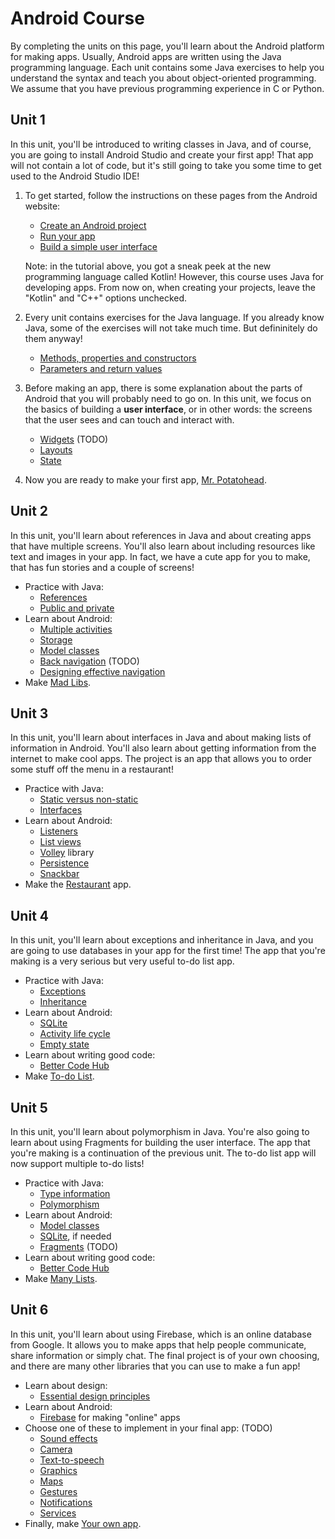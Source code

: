 # Android Course

By completing the units on this page, you'll learn about the Android platform for making apps. Usually, Android apps are written using the Java programming language. Each unit contains some Java exercises to help you understand the syntax and teach you about object-oriented programming. We assume that you have previous programming experience in C or Python.

## Unit 1

In this unit, you'll be introduced to writing classes in Java, and of course, you are going to install Android Studio and create your first app! That app will not contain a lot of code, but it's still going to take you some time to get used to the Android Studio IDE!

1. To get started, follow the instructions on these pages from the Android website:

    - [Create an Android project](https://developer.android.com/training/basics/firstapp/creating-project.html)
    - [Run your app](https://developer.android.com/training/basics/firstapp/running-app.html)
    - [Build a simple user interface](https://developer.android.com/training/basics/firstapp/building-ui.html)

    Note: in the tutorial above, you got a sneak peek at the new programming language called Kotlin! However, this course uses Java for developing apps. From now on, when creating your projects, leave the "Kotlin" and "C++" options unchecked.

2. Every unit contains exercises for the Java language. If you already know Java, some of the exercises will not take much time. But defininitely do them anyway!

    - [Methods, properties and constructors](/android-exercises/classes)
    - [Parameters and return values](/android-exercises/parameters-and-return-values)

3. Before making an app, there is some explanation about the parts of Android that you will probably need to go on. In this unit, we focus on the basics of building a **user interface**, or in other words: the screens that the user sees and can touch and interact with.

    - [Widgets](/android/widgets) (TODO)
    - [Layouts](/android/layouts)
    - [State](/android/state)

4. Now you are ready to make your first app, [Mr. Potatohead](/projects/mr-potatohead).

## Unit 2

In this unit, you'll learn about references in Java and about creating apps that have multiple screens. You'll also learn about including resources like text and images in your app. In fact, we have a cute app for you to make, that has fun stories and a couple of screens!

- Practice with Java:
    - [References](/android-exercises/references)
    - [Public and private](/android-exercises/public-vs-private)
- Learn about Android:
    - [Multiple activities](/android/multiple-activities)
    - [Storage](/android/storage)
    - [Model classes](/android/models)
    - [Back navigation](/android/backnav) (TODO)
    - [Designing effective navigation](https://developer.android.com/training/design-navigation/index.html)
- Make [Mad Libs](/projects/mad-libs).

## Unit 3

In this unit, you'll learn about interfaces in Java and about making lists of information in Android. You'll also learn about getting information from the internet to make cool apps. The project is an app that allows you to order some stuff off the menu in a restaurant!

- Practice with Java:
    - [Static versus non-static](/android-exercises/static-vs-non-static)
    - [Interfaces](http://www.davin.50webs.com/research/1999/egs/q14.pdf)
- Learn about Android:
    - [Listeners](/android/listeners)
    - [List views](/android/lists)
    - [Volley](/android/volley) library
    - [Persistence](/android/persistence)
    - [Snackbar](https://material.io/guidelines/components/snackbars-toasts.html)
- Make the [Restaurant](/projects/restaurant) app.

## Unit 4

In this unit, you'll learn about exceptions and inheritance in Java, and you are going to use databases in your app for the first time! The app that you're making is a very serious but very useful to-do list app.

- Practice with Java:
    - [Exceptions](http://www.davin.50webs.com/research/1999/egs/q10.pdf)
    - [Inheritance](http://www.davin.50webs.com/research/1999/egs/q11.pdf)
- Learn about Android:
    - [SQLite](/android/sqlite)
    - [Activity life cycle](/android/state)
    - [Empty state](https://material.io/guidelines/patterns/empty-states.html)
- Learn about writing good code:
    - [Better Code Hub](/guides/better-code-hub)
- Make [To-do List](/projects/to-do-list).

## Unit 5

In this unit, you'll learn about polymorphism in Java. You're also going to learn about using Fragments for building the user interface. The app that you're making is a continuation of the previous unit. The to-do list app will now support multiple to-do lists!

- Practice with Java:
    - [Type information](http://www.davin.50webs.com/research/1999/egs/q12.pdf)
    - [Polymorphism](http://www.davin.50webs.com/research/1999/egs/q13.pdf)
- Learn about Android:
    - [Model classes](/android/models)
    - [SQLite](/android/sqlite), if needed
    - [Fragments](/android/fragments) (TODO)
- Learn about writing good code:
    - [Better Code Hub](/guides/better-code-hub)
- Make [Many Lists](/projects/many-lists).

## Unit 6

In this unit, you'll learn about using Firebase, which is an online database from Google. It allows you to make apps that help people communicate, share information or simply chat. The final project is of your own choosing, and there are many other libraries that you can use to make a fun app!

- Learn about design:
    - [Essential design principles](https://developer.apple.com/videos/play/design/802/)
- Learn about Android:
    - [Firebase](/android/firebase) for making "online" apps
- Choose one of these to implement in your final app: (TODO)
    - [Sound effects]()
    - [Camera]()
    - [Text-to-speech]()
    - [Graphics]()
    - [Maps]()
    - [Gestures]()
    - [Notifications]()
    - [Services]()
- Finally, make [Your own app](/projects/your-own).
